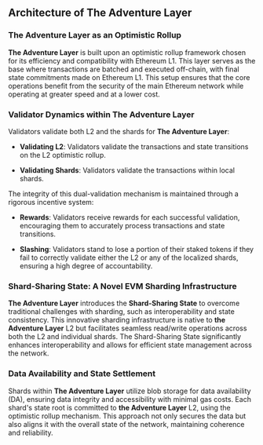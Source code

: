 ## Architecture of The Adventure Layer

### The Adventure Layer as an Optimistic Rollup

**The Adventure Layer** is built upon an optimistic rollup framework chosen for its efficiency and compatibility with Ethereum L1. This layer serves as the base where transactions are batched and executed off-chain, with final state commitments made on Ethereum L1. This setup ensures that the core operations benefit from the security of the main Ethereum network while operating at greater speed and at a lower cost.

### Validator Dynamics within The Adventure Layer

Validators validate both L2 and the shards for **The Adventure Layer**:

- **Validating L2**: Validators validate the transactions and state transitions on the L2 optimistic rollup.
    
- **Validating Shards**: Validators validate the transactions within local shards.
    

The integrity of this dual-validation mechanism is maintained through a rigorous incentive system:

- **Rewards**: Validators receive rewards for each successful validation, encouraging them to accurately process transactions and state transitions.
    
- **Slashing**: Validators stand to lose a portion of their staked tokens if they fail to correctly validate either the L2 or any of the localized shards, ensuring a high degree of accountability.
    

### Shard-Sharing State: A Novel EVM Sharding Infrastructure

**The Adventure Layer** introduces the **Shard-Sharing State** to overcome traditional challenges with sharding, such as interoperability and state consistency. This innovative sharding infrastructure is native to **the Adventure Layer** L2 but facilitates seamless read/write operations across both the L2 and individual shards. The Shard-Sharing State significantly enhances interoperability and allows for efficient state management across the network.

### Data Availability and State Settlement

Shards within **The Adventure Layer** utilize blob storage for data availability (DA), ensuring data integrity and accessibility with minimal gas costs. Each shard's state root is committed to **the Adventure Layer** L2, using the optimistic rollup mechanism. This approach not only secures the data but also aligns it with the overall state of the network, maintaining coherence and reliability.
